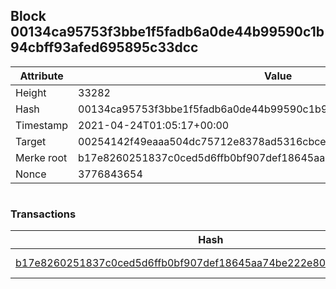 ## Block 00134ca95753f3bbe1f5fadb6a0de44b99590c1b94cbff93afed695895c33dcc

Attribute | Value
--- | ---
Height | 33282
Hash | 00134ca95753f3bbe1f5fadb6a0de44b99590c1b94cbff93afed695895c33dcc
Timestamp | 2021-04-24T01:05:17+00:00
Target | 00254142f49eaaa504dc75712e8378ad5316cbcead634704b3734b6271167cc4
Merke root | b17e8260251837c0ced5d6ffb0bf907def18645aa74be222e8011eb34edccd21
Nonce | 3776843654

```

```

### Transactions

Hash | Amount
--- | ---
[b17e8260251837c0ced5d6ffb0bf907def18645aa74be222e8011eb34edccd21](b17e8260251837c0ced5d6ffb0bf907def18645aa74be222e8011eb34edccd21.md) | 10.00000000 SKEPTI 
